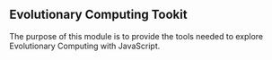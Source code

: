## Evolutionary Computing Tookit
The purpose of this module is to provide the tools needed to explore Evolutionary Computing with JavaScript.
